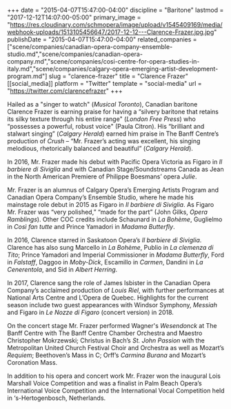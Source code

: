 +++
date = "2015-04-07T15:47:00-04:00"
discipline = "Baritone"
lastmod = "2017-12-12T14:07:00-05:00"
primary_image = "https://res.cloudinary.com/schmopera/image/upload/v1545409169/media/webhook-uploads/1513105456647/2017-12-12---Clarence-Frazer.jpg.jpg"
publishDate = "2015-04-07T15:47:00-04:00"
related_companies = ["scene/companies/canadian-opera-company-ensemble-studio.md","scene/companies/canadian-opera-company.md","scene/companies/cosi-centre-for-opera-studies-in-italy.md","scene/companies/calgary-opera-emerging-artist-development-program.md"]
slug = "clarence-frazer"
title = "Clarence Frazer"
[[social_media]]
platform = "Twitter"
template = "social-media"
url = "https://twitter.com/clarencefrazer"
+++

Hailed as a "singer to watch" (*Musical Toronto*), Canadian baritone Clarence Frazer is earning praise for having a “silvery baritone that retains its silky texture through his entire range" (*London Free Press*) who “possesses a powerful, robust voice" (Paula Citron). His “brilliant and stalwart singing” (*Calgary Herald*) earned him praise in
The Banff Centre’s production of *Crush* – “Mr. Frazer’s acting was excellent, his singing melodious, rhetorically balanced and beautiful” (*Calgary Herald*). 

In 2016, Mr. Frazer made his debut with Pacific Opera Victoria as Figaro in *Il barbiere di Siviglia* and with Canadian Stage/Soundstreams Canada as Jean in the North American Premiere of Philippe Boesmans’ opera *Julie*.

Mr. Frazer is an alumnus of Calgary Opera’s Emerging Artists Program and Canadian Opera Company’s Ensemble Studio, where he made his mainstage role debut in 2015 as Figaro in *Il barbiere di Siviglia*. As Figaro
Mr. Frazer was “very polished,” “made for the part” (John Gilks, *Opera Ramblings*). Other COC credits include Schaunard in *La Bohème*, Guglielmo in *Così fan tutte* and Prince Yamadori in *Madama Butterfly*. 

In 2016, Clarence starred in Saskatoon Opera’s *Il barbiere di Siviglia*.
Clarence has also sung Marcello in *La Bohème*, Publio in *La clemenza di Tito*; Prince Yamadori and Imperial Commissioner in *Madama Butterfly*, Ford in *Falstaff*, Daggoo in *Moby-Dick*, Escamillo in *Carmen*, Dandini in *La Cenerentola*, and Sid in *Albert Herring*.

In 2017, Clarence sang the role of James Isbister in the Canadian Opera Company’s acclaimed production of *Louis Riel*, with further performances at National Arts Centre and L’Opera de Quebec. Highlights for the current
season include two guest appearances with Windsor Symphony, *Messiah* and Figaro in *Le Nozze di Figaro* (concert version) in 2018.

On the concert stage Mr. Frazer performed Wagner's *Wesendonck* at The Banff Centre with The Banff Centre Chamber Orchestra and Maestro Christopher Mokrzewski; Christus in Bach’s *St. John Passion* with the
Metropolitan United Church Festival Choir and Orchestra as well as Mozart’s *Requiem*; Beethoven’s Mass in C; Orff’s *Carmina Burana* and Mozart’s Coronation Mass.

In addition to his opera and concert work Mr. Frazer won the inaugural Lois Marshall Voice Competition and was a finalist in Palm Beach Opera’s International Voice Competition and the International Vocal Competition
held in ‘s-Hertogenbosch, Netherlands.

